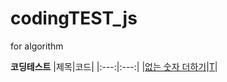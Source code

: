 # codingTEST_js
for algorithm

**코딩테스트**
|제목|코드|
|:---:|:---:|
|[없는 숫자 더하기](https://programmers.co.kr/learn/courses/30/lessons/86051)|[T](https://coderpp.tistory.com/7)|
